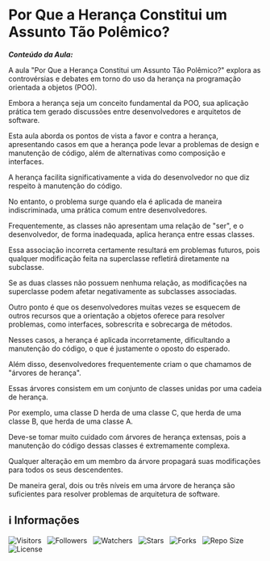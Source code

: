 <!-- Título -->
# Por Que a Herança Constitui um Assunto Tão Polêmico?

***Conteúdo da Aula:***

A aula "Por Que a Herança Constitui um Assunto Tão Polêmico?" explora as controvérsias e debates em torno do uso da herança na programação orientada a objetos (POO).

Embora a herança seja um conceito fundamental da POO, sua aplicação prática tem gerado discussões entre desenvolvedores e arquitetos de software.

Esta aula aborda os pontos de vista a favor e contra a herança, apresentando casos em que a herança pode levar a problemas de design e manutenção de código, além de alternativas como composição e interfaces.

A herança facilita significativamente a vida do desenvolvedor no que diz respeito à manutenção do código.

No entanto, o problema surge quando ela é aplicada de maneira indiscriminada, uma prática comum entre desenvolvedores.

Frequentemente, as classes não apresentam uma relação de "ser", e o desenvolvedor, de forma inadequada, aplica herança entre essas classes.

Essa associação incorreta certamente resultará em problemas futuros, pois qualquer modificação feita na superclasse refletirá diretamente na subclasse.

Se as duas classes não possuem nenhuma relação, as modificações na superclasse podem afetar negativamente as subclasses associadas.

Outro ponto é que os desenvolvedores muitas vezes se esquecem de outros recursos que a orientação a objetos oferece para resolver problemas, como interfaces, sobrescrita e sobrecarga de métodos.

Nesses casos, a herança é aplicada incorretamente, dificultando a manutenção do código, o que é justamente o oposto do esperado.

Além disso, desenvolvedores frequentemente criam o que chamamos de "árvores de herança".

Essas árvores consistem em um conjunto de classes unidas por uma cadeia de herança.

Por exemplo, uma classe D herda de uma classe C, que herda de uma classe B, que herda de uma classe A.

Deve-se tomar muito cuidado com árvores de herança extensas, pois a manutenção do código dessas classes é extremamente complexa.

Qualquer alteração em um membro da árvore propagará suas modificações para todos os seus descendentes.

De maneira geral, dois ou três níveis em uma árvore de herança são suficientes para resolver problemas de arquitetura de software.

<!-- Informações -->
## &#8505; Informações

![Visitors](https://api.visitorbadge.io/api/visitors?path=Devsgeeknerd%2Fcla-por-que-her-con-ass-tao-pol-her-log-ori-obj-com-fun&label=Visitantes&labelColor=%23700070&labelStyle=none&countColor=%23000fff&style=plastic&color=%23ffffff "Total de Visitantes")
&nbsp;
![Followers](https://img.shields.io/github/followers/Devsgeeknerd?style=p&label=Seguidores&labelColor=800080&color=000fff "Total de Seguidores")
&nbsp;
![Watchers](https://img.shields.io/github/watchers/Devsgeeknerd/cla-por-que-her-con-ass-tao-pol-her-log-ori-obj-com-fun?style=p&label=Observadores&labelColor=800080&color=000fff "Total de Observadores")
&nbsp;
![Stars](https://img.shields.io/github/stars/Devsgeeknerd/cla-por-que-her-con-ass-tao-pol-her-log-ori-obj-com-fun?style=p&label=Estrelas&labelColor=800080&color=000fff "Total de Estrelas")
&nbsp;
![Forks](https://img.shields.io/github/forks/Devsgeeknerd/cla-por-que-her-con-ass-tao-pol-her-log-ori-obj-com-fun?style=p&label=Bifurcações&labelColor=800080&color=000fff "Total de Bifurcações")
&nbsp;
![Repo Size](https://img.shields.io/github/repo-size/Devsgeeknerd/cla-por-que-her-con-ass-tao-pol-her-log-ori-obj-com-fun?style=p&label=Tamanho&labelColor=800080&color=000fff "Tamanho do Repositório")
&nbsp;
![License](https://img.shields.io/github/license/Devsgeeknerd/cla-por-que-her-con-ass-tao-pol-her-log-ori-obj-com-fun?style=p&label=Licença&labelColor=800080&color=000fff "Licença do Repositório")

